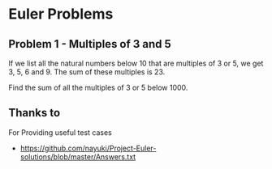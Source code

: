 # Euler Problems

## Problem 1 - Multiples of 3 and 5

If we list all the natural numbers below 10 that are multiples of 3 or 5, we get 3, 5, 6 and 9. The sum of these multiples is 23.

Find the sum of all the multiples of 3 or 5 below 1000.

## Thanks to

For Providing useful test cases
- https://github.com/nayuki/Project-Euler-solutions/blob/master/Answers.txt